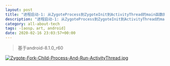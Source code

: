 ```yaml
---
layout: post
title: "进程启动-1: 从ZygoteProcess到ZygoteInit到ActivityThread的main函数的过程"
description: "进程启动-1: 从ZygoteProcess到ZygoteInit到ActivityThread的main函数的过程"
category: all-about-tech
tags: -[aosp，art, android]
date: 2020-02-16 23:03:57+00:00
---
```


> 基于android-8.1.0_r60

[![Zygote-Fork-Child-Process-And-Run-ActivityThread.jpg](http://j.mp/3cTyUVT)](http://j.mp/2IIz5p4)